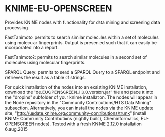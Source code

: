# KNIME-EU-OPENSCREEN
Provides KNIME nodes with functionality for data mining and screening data processing

FastTanimoto:  permits to search similar molecules within a set of molecules using molecular fingerprints. Output is presented such
that it can easily be incorporated into a report.

FastTanimoto2:  permits to search similar molecules in a second set of molecules using molecular fingerprints.

SPARQL Query: permits to send a SPARQL Query to a SPARQL endpoint and retrieves the result as a table of strings.

For quick installation of the nodes into an exsisting KNIME installation, download the "de.EUOPENSCREEN_1.0.0.version.jar" file
and place it into the "dropins" subfolder of your knime installation. The nodes will appear in the Node repository in the "Community Contributions/HTS Data Mining" subsection. Alternatively, you can install the nodes via the KNIME update site, "http://update.knime.org/community-contributions/trunk" (install KNIME Community Contributions (nightly build), Cheminformatics, EU-OPENSCREEN nodes). Tested with a fresh KNIME 2.12.0 installation 6.aug.2015
